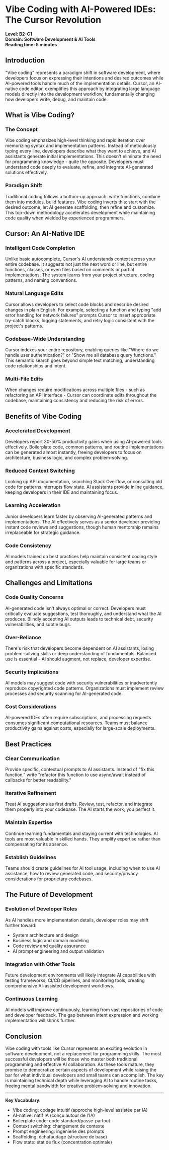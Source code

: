 # Vibe Coding with AI-Powered IDEs: The Cursor Revolution

**Level: B2-C1**  
**Domain: Software Development & AI Tools**  
**Reading time: 5 minutes**

## Introduction

"Vibe coding" represents a paradigm shift in software development, where developers focus on expressing their intentions and desired outcomes while AI-powered tools handle much of the implementation details. Cursor, an AI-native code editor, exemplifies this approach by integrating large language models directly into the development workflow, fundamentally changing how developers write, debug, and maintain code.

## What is Vibe Coding?

### The Concept

Vibe coding emphasizes high-level thinking and rapid iteration over memorizing syntax and implementation patterns. Instead of meticulously typing every line, developers describe what they want to achieve, and AI assistants generate initial implementations. This doesn't eliminate the need for programming knowledge - quite the opposite. Developers must understand code deeply to evaluate, refine, and integrate AI-generated solutions effectively.

### Paradigm Shift

Traditional coding follows a bottom-up approach: write functions, combine them into modules, build features. Vibe coding inverts this: start with the desired outcome, let AI generate scaffolding, then refine and customize. This top-down methodology accelerates development while maintaining code quality when wielded by experienced programmers.

## Cursor: An AI-Native IDE

### Intelligent Code Completion

Unlike basic autocomplete, Cursor's AI understands context across your entire codebase. It suggests not just the next word or line, but entire functions, classes, or even files based on comments or partial implementations. The system learns from your project structure, coding patterns, and naming conventions.

### Natural Language Edits

Cursor allows developers to select code blocks and describe desired changes in plain English. For example, selecting a function and typing "add error handling for network failures" prompts Cursor to insert appropriate try-catch blocks, logging statements, and retry logic consistent with the project's patterns.

### Codebase-Wide Understanding

Cursor indexes your entire repository, enabling queries like "Where do we handle user authentication?" or "Show me all database query functions." This semantic search goes beyond simple text matching, understanding code relationships and intent.

### Multi-File Edits

When changes require modifications across multiple files - such as refactoring an API interface - Cursor can coordinate edits throughout the codebase, maintaining consistency and reducing the risk of errors.

## Benefits of Vibe Coding

### Accelerated Development

Developers report 30-50% productivity gains when using AI-powered tools effectively. Boilerplate code, common patterns, and routine implementations can be generated almost instantly, freeing developers to focus on architecture, business logic, and complex problem-solving.

### Reduced Context Switching

Looking up API documentation, searching Stack Overflow, or consulting old code for patterns interrupts flow state. AI assistants provide inline guidance, keeping developers in their IDE and maintaining focus.

### Learning Acceleration

Junior developers learn faster by observing AI-generated patterns and implementations. The AI effectively serves as a senior developer providing instant code reviews and suggestions, though human mentorship remains irreplaceable for strategic guidance.

### Code Consistency

AI models trained on best practices help maintain consistent coding style and patterns across a project, especially valuable for large teams or organizations with specific standards.

## Challenges and Limitations

### Code Quality Concerns

AI-generated code isn't always optimal or correct. Developers must critically evaluate suggestions, test thoroughly, and understand what the AI produces. Blindly accepting AI outputs leads to technical debt, security vulnerabilities, and subtle bugs.

### Over-Reliance

There's risk that developers become dependent on AI assistants, losing problem-solving skills or deep understanding of fundamentals. Balanced use is essential - AI should augment, not replace, developer expertise.

### Security Implications

AI models may suggest code with security vulnerabilities or inadvertently reproduce copyrighted code patterns. Organizations must implement review processes and security scanning for AI-generated code.

### Cost Considerations

AI-powered IDEs often require subscriptions, and processing requests consumes significant computational resources. Teams must balance productivity gains against costs, especially for large-scale deployments.

## Best Practices

### Clear Communication

Provide specific, contextual prompts to AI assistants. Instead of "fix this function," write "refactor this function to use async/await instead of callbacks for better readability."

### Iterative Refinement

Treat AI suggestions as first drafts. Review, test, refactor, and integrate them properly into your codebase. The AI starts the work; you perfect it.

### Maintain Expertise

Continue learning fundamentals and staying current with technologies. AI tools are most valuable in skilled hands. They amplify expertise rather than compensating for its absence.

### Establish Guidelines

Teams should create guidelines for AI tool usage, including when to use AI assistance, how to review generated code, and security/privacy considerations for proprietary codebases.

## The Future of Development

### Evolution of Developer Roles

As AI handles more implementation details, developer roles may shift further toward:
- System architecture and design
- Business logic and domain modeling
- Code review and quality assurance
- AI prompt engineering and output validation

### Integration with Other Tools

Future development environments will likely integrate AI capabilities with testing frameworks, CI/CD pipelines, and monitoring tools, creating comprehensive AI-assisted development workflows.

### Continuous Learning

AI models will improve continuously, learning from vast repositories of code and developer feedback. The gap between intent expression and working implementation will shrink further.

## Conclusion

Vibe coding with tools like Cursor represents an exciting evolution in software development, not a replacement for programming skills. The most successful developers will be those who master both traditional programming and effective AI collaboration. As these tools mature, they promise to democratize certain aspects of development while raising the bar for what individual developers and small teams can accomplish. The key is maintaining technical depth while leveraging AI to handle routine tasks, freeing mental bandwidth for creative problem-solving and innovation.

---

**Key Vocabulary:**
- Vibe coding: codage intuitif (approche high-level assistée par IA)
- AI-native: natif IA (conçu autour de l'IA)
- Boilerplate code: code standard/passe-partout
- Context switching: changement de contexte
- Prompt engineering: ingénierie des prompts
- Scaffolding: échafaudage (structure de base)
- Flow state: état de flux (concentration optimale)

